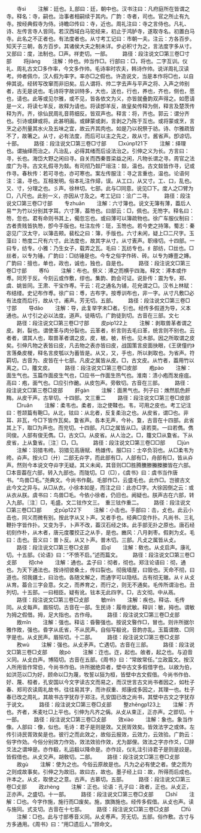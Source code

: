 <!-- { "loadSidebar": true } -->
　　寺sì
　　注解：廷也。廴部曰：廷，朝中也。汉书注曰：凡府庭所在皆谓之寺。释名：寺，嗣也。治事者相嗣续于其内。广韵：寺者，司也。官之所止有九寺。按经典假寺为侍。诗瞻卬传曰：寺，近也。周礼注曰：寺之言侍也。凡礼、诗、左传言寺人皆同。若汉西域白马驼经来，初止于鸿胪寺，遂取寺名。初置白马寺。此名之不正者也。有法度者也。从寸考工记曰：市朝一夫。注云：方各百步。知天子三朝，各方百步。其诸侯大夫之制未详。步必积寸为之，言法度字多从寸。又部曰：度，法制也。□声。祥吏切。一部。
　　路径：段注说文□第三卷□寸部
　　将jiànɡ
　　注解：帅也。帅当作□。行部曰：□，将也。二字互训。仪礼、周礼古文□多作率，今文多作帅。毛诗率时农夫，韩诗作帅。说详周礼汉读考。帅者佩巾，汉人假为率字。率亦□之假也。许造说文，当是本作将□也，以自伸其说。经转写改窜而非旧矣。后人谓将、帅二字去声与平声之将、入声之帅别者，古无是说也。毛诗将字故训特多，大也，送也，行也，养也，齐也，侧也，愿也，请也。此等或见尔雅，或不见，皆各依文为义，亦皆就叠韵双声得之。如愿请是一义，将读七羊反，故释为请也。将读卽羊反，故皇矣传释为侧，释言及楚茨传释为齐。齐，徐仙民周礼音蒋细反。皆双声也。释言：将，齐也。郭云：谓分齐也。引诗或肆或将。此甚明画。或肆蒙或剥，言剥之乃陈于互也。或将蒙或烹，言烹之必剂量其水火及五味之宜，故云齐其肉也。如是乃以祝祭于祊。诗、尔雅疏皆不了，故箸之。从寸，必有法度，而后可以主之先之，故从寸。酱省声。卽谅切。十部。
　　路径：段注说文□第三卷□寸部
　　□xúnp121下
　　注解：绎理也。谓抽绎而治之。凡治乱，必得其绪而后设法治之。引伸之义为长。方言曰：寻，长也。海岱大野之闲曰寻。自关而西秦晋梁益之闲，凡物长谓之寻。周官之法度广为寻。古文礼假寻为燅。有司彻乃燅尸俎注：燅，温也。古文燅皆作寻，记或作寻。春秋传：若可寻也，亦可寒也。案左传服注：寻之言重也，温也。论语何注：温，寻也。互相发明。俗本礼注作燖，误。从工口，从又寸。工、口，乱也。又、寸，分理之也。彡声。徐林切。七部。此与□同意。说见□下。度人之□臂为□，八尺也。此别一义，亦因从寸及之。考工记曰：浍广二寻。
　　路径：段注说文□第三卷□寸部
　　专zhuān
　　注解：六寸簿也。说文无簿有薄，葢后人易艹为竹以分别其字耳。六寸薄，葢笏也。曰部云：□，佩也。无笏字。释名曰：笏，忽也。君有命则书其上，僃忽忘也。或曰薄可以簿疏物也。徐广车服仪制曰：古者贵贱皆执笏，卽今手版也。杜注左传：珽，玉笏也。若今吏之持簿。蜀志：秦宓见广汉太守，以簿击颊。裴松之曰：簿，手版也。六寸未闲，疑上□二尺字。玉藻曰：笏度二尺有六寸。此法度也，故其字从寸。从寸叀声。职缘切。十四部。一曰专，纺专。小雅：乃生女子，载弄之瓦。毛曰：瓦纺专也。纟部纺，□丝也。□丝者，以专为锤。广韵曰：□纺锤是也。今专之俗字作砖、砖。以专为嫥壹之嫥。广韵曰：擅也，单也，政也，诚也，独也，自是也。
　　路径：段注说文□第三卷□寸部
　　尃fū
　　注解：布也。祭义：溥之而横乎四海。释文：溥本或作尃。同芳于反。今刻云或作敷，缪也。集韵、韵会可证。说卦传：震为专。郑、虞、姚皆同。王肃、干宝作尃。干云：花之通名为铺，花皃谓之□。汉书上林赋：布结缕。史记布作尃。徐广曰：尃，古布字。按尃训布也，非一字。从寸凡敷□必有法度而后行，故从寸。甫声。芳无切。五部。
　　路径：段注说文□第三卷□寸部
　　导dǎo
　　注解：导，此复举字未□者。引也。经传多假道为导，义本通也。从寸引之必以法度。道声。徒晧切。广韵徒到切。古音在三部。文七
　　路径：段注说文□第三卷□寸部
　　皮píp122上
　　注解：剥取兽革者谓之皮。剥，裂也。谓使革与肉分裂也。云革者，析言则去毛曰革，统言则不别也。云者者，谓其人也，取兽革者谓之皮。皮，柀。柀，析也。见木部。因之所取谓之皮矣。引伸凡物之表皆曰皮，凡去物之表亦皆曰皮，战国策言皮面抉眼，《王裦僮约》言落桑皮椶，释名言皮瓠以为蓄皆是。从又，又，手也，所以剥取也。为省声。符羁切。古音为、皮皆在十七部。凡皮之属皆从皮。□，古文皮。从竹者，葢用竹以离之。□，籒文皮。
　　路径：段注说文□第三卷□皮部
　　疱pào
　　注解：面生气也。玉篇作面皮生气也，□应书一作面生热气也。淮南：溃小疱而发痤疽。高曰：疱，面气也。□应引作靤。从皮包声。旁敎切。古音在三部。
　　路径：段注说文□第三卷□皮部
　　皯gàn
　　注解：面黑气也。列子曰：燋然肌色皯黣。从皮干声。古旱切。十四部。文三重二
　　路径：段注说文□第三卷□皮部
　　□ruǎn
　　注解：柔韦也。柔者，治之使鞣也。韦，可用之皮也。考工记注曰：苍颉篇有鞄□。从北，铉曰：从北者，反复柔治之也。从皮省，谓□也。非耳、非瓦，今□下皆作瓦矣。敻省声。各本无声，今补。敻，古音在十四部。此省其上下，取□为声也。而兖切。十四部。凡□之属皆从□。读若耎。一曰若儁。儁同俊。人部有俊无儁。□，古文□。从皮省。从人治之。□，籒文□从敻省。下从皮省，上从敻省。〖注〗□，□。
　　路径：段注说文□第三卷□□部
　　□jùn
　　注解：羽猎韦绔。羽猎见高唐赋、杨雄传。服□曰：士卒负羽也。从□柔韦为绔。灷声。按火□（廾）二部无灷字，而此部有□，人部有□，舟部有□，皆从灷声。然则今本说文夺灷字无疑。其义未闻，其音则□□胜腾黱滕螣榺縢皆在六部。□本音葢在六部，转入九部也。而陇切。□（□），《虞书》曰：虞书当作唐书。“鸟兽□毛。”尧典文。今尚书作氄。毛部作□，云盛毛也。此作□。岂彼古文此今文之异与。从□从衣。小徐本如是，而注之曰：此亦□字。大徐因倒之云：或从衣从朕。虞书曰：鸟兽□毛。今依小徐者，仍旧也。阙疑也。朕声古在六部，转入九部。〖注〗□，毛盛。文二铉作文三。　重三铉作重二。
　　路径：段注说文□第三卷□□部
　　攴pūp122下
　　注解：小击也。手部曰：击，攴也。此云小击也，同义而微有别。按此字从又卜声。又者手也。经典□变作扑。凡尚书、三礼鞭扑字皆作扑。又变为手，卜声不改，葢汉石经之体。此手部无扑之原也。唐石经初刻作朴，从木者，唐元度覆挍正之从手，是也。豳风：八月剥枣。假剥为攴。毛曰：击也。音义曰：普卜反。从又卜声。普木切。三部。凡攴之属皆从攴。
　　路径：段注说文□第三卷□攴部
　　启qǐ
　　注解：敎也。从攴启声。康礼切。十五部。《论语》曰：“不愤不启。”述而篇文。
　　路径：段注说文□第三卷□攴部
　　彻chè
　　注解：通也。孟子曰：彻者，彻也。郑注论语曰：彻，通也。为天下通法也。按诗彻彼桑土，传曰裂也。彻我墙屋，曰毁也。天命不彻，曰道也。彻我疆土，曰治也。各随文解之，而通字可以隐栝。古有彻无辙。从彳从攴从育。葢合三字会意。攵之，而养育之，而行之，则无不通矣。毛传所谓治也。丑列切。十五部。一曰相臣。疑有讹。铉本无此四字。□，古文彻。中从鬲。
　　路径：段注说文□第三卷□攴部
　　敏mǐn
　　注解：疾也。释诂、毛传同。从攴每声。眉殒切。古音在一部。生民诗：履帝武敏。释训：敏，拇也。谓敏为拇之假借。拇，足大指也。古作母。
　　路径：段注说文□第三卷□攴部
　　敃mǐn
　　注解：强也。释诂：昏暋强也。按说文暋作□，冒也。则许所据尔雅作敃，强也。昏字从氐省，不从民声。自俗写殽讹，音韵亦乱。玉篇谓敃、□同字是也。从攴民声。眉殒切。十二部。
　　路径：段注说文□第三卷□攴部
　　敄wù
　　注解：强也。从攴矛声。亡遇切。古音在三部。
　　路径：段注说文□第三卷□攴部
　　敀pò
　　注解：迮也。迮，起也。敀者，起之也。与迫音义同。从攴白声。博陌切。古音在五部。《周书》曰：“常敀常任。”立政篇文。按汉人所用皆作常伯，今尚书作伯。许所据绝异者，壁中古文多假借字也。以敀为伯，如洪范以□为好，顾命以□为蔑，牧誓以狟为桓，皆壁中古文假借。今尚书作伯、好、蔑、桓者，孔安国以今文字读古文而易之，而汉世言古文尚书者因之，如杜子春、郑司农读周礼故书，往往易其字，而许叔重、郑康成多因之，其理一也。杜子春已改之周礼，其故书古字犹存于郑注。孔安国已改之尚书，其壁中古文之字犹存于说文。
　　路径：段注说文□第三卷□攴部
　　整zhěnɡp123上
　　注解：齐也。齐者，禾麦吐□上平也。引伸为凡齐之偁。从攴从束正，正亦声。之郢切。十一部。
　　路径：段注说文□第三卷□攴部
　　效xiào
　　注解：象也。象当作像。人部曰：像，似也。毛诗：君子是则是效。又民胥效矣。皆效法字之或体。左传引诗民胥效矣是也。彼行之而此效之，故俗云报效，云效力，云效验。广韵云：俗字作効。今俗分别效力作効，效法效验作效，尤为鄙俚。效法之字亦作爻，□辞爻法之谓坤是。亦作殽，礼运殽以降命是。亦作詨，仪礼注引诗君子是则是詨是。皆假借也。从攴交声。胡敎切。二部。
　　路径：段注说文□第三卷□攴部
　　故ɡù
　　注解：使为之也。今俗云原故是也。凡为之必有使之者。使之而为之则成故事矣。引伸之为故旧。故曰古，故也。墨子经上曰：故，所得而后成也。许本之。从攴，取使之之意。古声。古慕切。五部。
　　路径：段注说文□第三卷□攴部
　　政zhènɡ
　　注解：正也。论语：孔子曰：政者，正也。从攴正，正亦声。之盛切。十一部。
　　路径：段注说文□第三卷□攴部
　　□shī
　　注解：□也。今字作施，施行而□废矣。施，旗旖施也。经传多假借。从攴也声。读与施同。式支切。古音在十七部。
　　路径：段注说文□第三卷□攴部
　　□fū
　　注解：□也。此与寸部尃音义同。从攴尃声。芳无切。五部。俗作敷。古寸与方多通用。《周书》曰：“用□遗后人。”顾命文。
